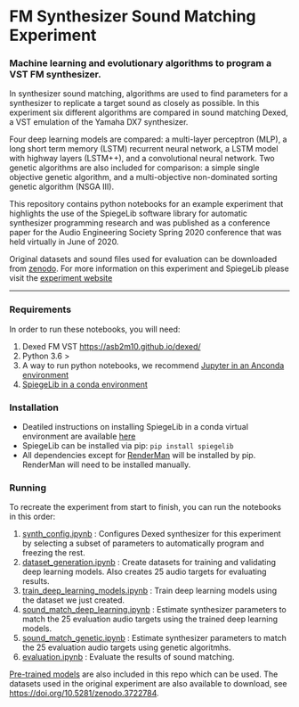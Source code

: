 # FM Synthesizer Sound Matching Experiment

### Machine learning and evolutionary algorithms to program a VST FM synthesizer.

In synthesizer sound matching, algorithms are used to find parameters for a synthesizer to replicate a target sound as closely as possible. In this experiment six different algorithms are compared in sound matching Dexed, a VST emulation of the Yamaha DX7 synthesizer. 

Four deep learning models are compared: a multi-layer perceptron (MLP), a long short term memory (LSTM) recurrent neural network, a LSTM model with highway layers (LSTM++), and a convolutional neural network. Two genetic algorithms are also included for comparison: a simple single objective genetic algorithm, and a multi-objective non-dominated sorting genetic algorithm (NSGA III). 

This repository contains python notebooks for an example experiment that highlights the use of the SpiegeLib software library for automatic synthesizer programming research and was published as a conference paper for the Audio Engineering Society Spring 2020 conference that was held virtually in June of 2020.

Original datasets and sound files used for evaluation can be downloaded from [zenodo](https://doi.org/10.5281/zenodo.3722784). For more information on this experiment and SpiegeLib please visit the [experiment website](https://spiegelib.github.io/spiegelib/examples/fm_sound_match.html)

---

### Requirements

In order to run these notebooks, you will need:

1. Dexed FM VST https://asb2m10.github.io/dexed/
2. Python 3.6 > 
3. A way to run python notebooks, we recommend [Jupyter in an Anconda environment](https://jupyter.readthedocs.io/en/latest/install.html)
4. [SpiegeLib in a conda environment](https://spiegelib.github.io/spiegelib/getting_started/installation.html)

### Installation

* Deatiled instructions on installing SpiegeLib in a conda virtual environment are available [here](https://spiegelib.github.io/spiegelib/getting_started/installation.html)
* SpiegeLib can be installed via pip: `pip install spiegelib`
* All dependencies except for [RenderMan](https://github.com/fedden/RenderMan) will be installed by pip. RenderMan will need to be installed manually.

### Running

To recreate the experiment from start to finish, you can run the notebooks in this order:

1. [synth_config.ipynb](../master/synth_config.ipynb) : Configures Dexed synthesizer for this experiment by selecting a subset of parameters to automatically program and freezing the rest.
2. [dataset_generation.ipynb](../master/dataset_generation.ipynb) : Create datasets for training and validating deep learning models. Also creates 25 audio targets for evaluating results.
3. [train_deep_learning_models.ipynb](../master/train_deep_learning_models.ipynb) : Train deep learning models using the dataset we just created. 
4. [sound_match_deep_learning.ipynb](../master/sound_match_deep_learning.ipynb) : Estimate synthesizer parameters to match the 25 evaluation audio targets using the trained deep learning models.
5. [sound_match_genetic.ipynb](../master/sound_match_genetic.ipynb) : Estimate synthesizer parameters to match the 25 evaluation audio targets using genetic algoritmhs.
6. [evaluation.ipynb](../master/evaluation.ipynb) : Evaluate the results of sound matching. 

[Pre-trained models](../master/saved_models) are also included in this repo which can be used. The datasets used in the original experiment are also available to download, see https://doi.org/10.5281/zenodo.3722784. 

